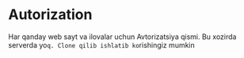 # Autorization

Har qanday web sayt va ilovalar uchun Avtorizatsiya qismi. Bu xozirda serverda yo`q. Clone qilib ishlatib ko`rishingiz mumkin
